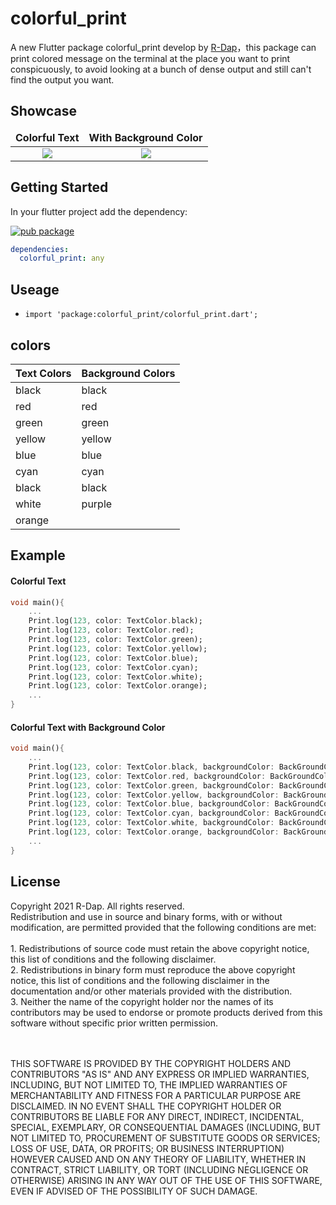 # colorful_print

A new Flutter package colorful_print develop by [R-Dap](https://r-dap.com)，this package can print colored message on the terminal at the place you want to print conspicuously, to avoid looking at a bunch of dense output and still can't find the output you want.

## Showcase

<table>
	<thead>
		<td>
			<b>Colorful Text</b>
		</td>
		<td>
			<b>With Background Color</b>
		</td>
	</thead>
	<tr>
		<td>
			<center><img src="https://i.imgur.com/qW76WaU.png"/></center>
		</td>
		<td>
			<center><img src="https://i.imgur.com/HElTsNf.png"/></center>
	</tr>
</table>

## Getting Started
In your flutter project add the dependency:

[![pub package](https://img.shields.io/pub/v/colorful_print.svg)](https://pub.dev/packages/colorful_print)
```yaml
dependencies:
  colorful_print: any
```
## Useage
* `import 'package:colorful_print/colorful_print.dart';`
## colors

Text Colors  | Background Colors
------------- | -------------
black  | black
red  | red
green  | green
yellow  | yellow 
blue  | blue
cyan | cyan
black  | black
white | purple
orange  | 

## Example

#### Colorful Text

```dart
void main(){
    ...
    Print.log(123, color: TextColor.black);
    Print.log(123, color: TextColor.red);
    Print.log(123, color: TextColor.green);
    Print.log(123, color: TextColor.yellow);
    Print.log(123, color: TextColor.blue);
    Print.log(123, color: TextColor.cyan);
    Print.log(123, color: TextColor.white);
    Print.log(123, color: TextColor.orange);
    ...
}
```
#### Colorful Text with Background Color

```dart
void main(){
    ...
    Print.log(123, color: TextColor.black, backgroundColor: BackGroundColor.purple);
    Print.log(123, color: TextColor.red, backgroundColor: BackGroundColor.white);
    Print.log(123, color: TextColor.green, backgroundColor: BackGroundColor.cyan);
    Print.log(123, color: TextColor.yellow, backgroundColor: BackGroundColor.blue);
    Print.log(123, color: TextColor.blue, backgroundColor: BackGroundColor.yellow);
    Print.log(123, color: TextColor.cyan, backgroundColor: BackGroundColor.green);
    Print.log(123, color: TextColor.white, backgroundColor: BackGroundColor.red);
    Print.log(123, color: TextColor.orange, backgroundColor: BackGroundColor.black);
    ...
}
```
## License

Copyright 2021  R-Dap. All rights reserved.<br>
Redistribution and use in source and binary forms, with or without modification, are permitted provided that the following conditions are met:<br>
<br>1. Redistributions of source code must retain the above copyright notice, this list of conditions and the following disclaimer.
<br>2. Redistributions in binary form must reproduce the above copyright notice, this list of conditions and the following disclaimer in the documentation and/or other materials provided with the distribution.
<br>3. Neither the name of the copyright holder nor the names of its contributors may be used to endorse or promote products derived from this software without specific prior written permission.

<br><br>THIS SOFTWARE IS PROVIDED BY THE COPYRIGHT HOLDERS AND CONTRIBUTORS "AS IS" AND ANY EXPRESS OR IMPLIED WARRANTIES, INCLUDING, BUT NOT LIMITED TO, THE IMPLIED WARRANTIES OF MERCHANTABILITY AND FITNESS FOR A PARTICULAR PURPOSE ARE DISCLAIMED. IN NO EVENT SHALL THE COPYRIGHT HOLDER OR CONTRIBUTORS BE LIABLE FOR ANY DIRECT, INDIRECT, INCIDENTAL, SPECIAL, EXEMPLARY, OR CONSEQUENTIAL DAMAGES (INCLUDING, BUT NOT LIMITED TO, PROCUREMENT OF SUBSTITUTE GOODS OR SERVICES; LOSS OF USE, DATA, OR PROFITS; OR BUSINESS INTERRUPTION) HOWEVER CAUSED AND ON ANY THEORY OF LIABILITY, WHETHER IN CONTRACT, STRICT LIABILITY, OR TORT (INCLUDING NEGLIGENCE OR OTHERWISE) ARISING IN ANY WAY OUT OF THE USE OF THIS SOFTWARE, EVEN IF ADVISED OF THE POSSIBILITY OF SUCH DAMAGE.

